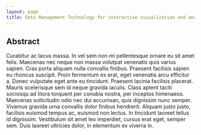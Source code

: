 ```yaml
---
layout: page
title: Data Management Technology for interactive visualization and analysis- a review and model
---
```


## Abstract
Curabitur ac lacus massa. In vel sem non mi pellentesque ornare eu sit amet felis. Maecenas nec neque non massa volutpat venenatis quis varius sapien. Cras porta aliquam nulla convallis finibus. Praesent facilisis sapien eu rhoncus suscipit. Proin fermentum ex erat, eget venenatis arcu efficitur a. Donec vulputate eget ante eu tincidunt. Praesent lacinia facilisis placerat. Mauris scelerisque sem id neque gravida iaculis. Class aptent taciti sociosqu ad litora torquent per conubia nostra, per inceptos himenaeos. Maecenas sollicitudin odio nec dui accumsan, quis dignissim nunc semper. Vivamus gravida urna convallis dolor finibus hendrerit. Aliquam justo justo, facilisis euismod tempus ac, euismod non lectus. In tincidunt laoreet tellus id dignissim. Vestibulum sit amet leo imperdiet, cursus erat eget, semper sem. Duis laoreet ultricies dolor, in elementum ex viverra in.
